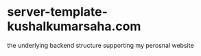 # server-template-kushalkumarsaha.com
the underlying backend structure supporting my perosnal website
